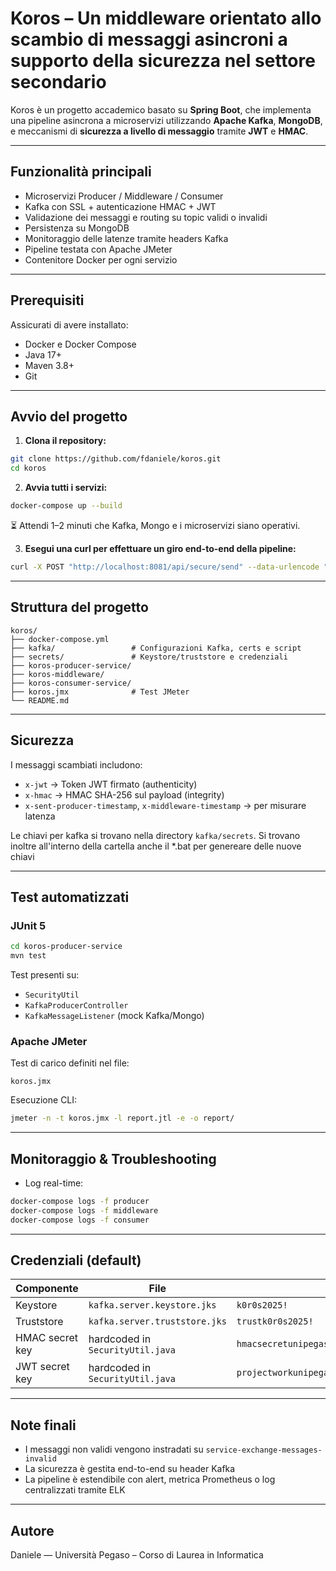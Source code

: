 # Koros – Un middleware orientato allo scambio di messaggi asincroni a supporto della sicurezza nel settore secondario

Koros è un progetto accademico basato su **Spring Boot**, che implementa una pipeline asincrona a microservizi utilizzando **Apache Kafka**, **MongoDB**, e meccanismi di **sicurezza a livello di messaggio** tramite **JWT** e **HMAC**.

---

## Funzionalità principali

- Microservizi Producer / Middleware / Consumer
- Kafka con SSL + autenticazione HMAC + JWT
- Validazione dei messaggi e routing su topic validi o invalidi
- Persistenza su MongoDB
- Monitoraggio delle latenze tramite headers Kafka
- Pipeline testata con Apache JMeter
- Contenitore Docker per ogni servizio

---

## Prerequisiti

Assicurati di avere installato:

- Docker e Docker Compose
- Java 17+
- Maven 3.8+
- Git

---

## Avvio del progetto

1. **Clona il repository:**

```bash
git clone https://github.com/fdaniele/koros.git
cd koros
```

2. **Avvia tutti i servizi:**

```bash
docker-compose up --build
```

⏳ Attendi 1–2 minuti che Kafka, Mongo e i microservizi siano operativi.

3. **Esegui una curl per effettuare un giro end-to-end della pipeline:**
```bash
curl -X POST "http://localhost:8081/api/secure/send" --data-urlencode "payload={\"messageId\":\"ID-20250205-001\",\"timestamp\":\"2025-05-02T15:30:00Z\",\"sender\":{\"id\":\"service-producer\",\"name\":\"Koros Producer Project Work Unipegaso\"},\"receiver\":{\"id\":\"service-consumer\",\"name\":\"Koros Consumer PJ Work Unipegaso\"},\"content\":{\"type\":\"notification\",\"payload\":{\"event\":\"NEW_CUSTOMER_MACHINE\",\"userId\":\"USR-14592\",\"email\":\"test@pharmaceutical.com\",\"status\":\"PENDING_CONFIRMATION\"}},\"security\":{\"level\":\"HIGH\",\"encrypted\":true}}"
```
---

## Struttura del progetto

```
koros/
├── docker-compose.yml
├── kafka/                 # Configurazioni Kafka, certs e script
├── secrets/               # Keystore/truststore e credenziali
├── koros-producer-service/
├── koros-middleware/
├── koros-consumer-service/
├── koros.jmx              # Test JMeter
└── README.md
```

---

## Sicurezza

I messaggi scambiati includono:

- `x-jwt` → Token JWT firmato (authenticity)
- `x-hmac` → HMAC SHA-256 sul payload (integrity)
- `x-sent-producer-timestamp`, `x-middleware-timestamp` → per misurare latenza

Le chiavi per kafka si trovano nella directory `kafka/secrets`. Si trovano inoltre all'interno della cartella anche il *.bat per genereare delle nuove chiavi

---

## Test automatizzati

### JUnit 5

```bash
cd koros-producer-service
mvn test
```

Test presenti su:
- `SecurityUtil`
- `KafkaProducerController`
- `KafkaMessageListener` (mock Kafka/Mongo)

### Apache JMeter

Test di carico definiti nel file:

```
koros.jmx
```

Esecuzione CLI:

```bash
jmeter -n -t koros.jmx -l report.jtl -e -o report/
```

---

## Monitoraggio & Troubleshooting

- Log real-time:

```bash
docker-compose logs -f producer
docker-compose logs -f middleware
docker-compose logs -f consumer
```

---

## Credenziali (default)

| Componente       | File                               | Password                                         |
|------------------|------------------------------------|--------------------------------------------------|
| Keystore         | `kafka.server.keystore.jks`        | `k0r0s2025!`                                     |
| Truststore       | `kafka.server.truststore.jks`      | `trustk0r0s2025!`                                |
| HMAC secret key  | hardcoded in `SecurityUtil.java`   | `hmacsecretunipegasfiorio`                       |
| JWT secret key   | hardcoded in `SecurityUtil.java`   | `projectworkunipegasokorosdidanielefiorio2025`   |

---

## Note finali

- I messaggi non validi vengono instradati su `service-exchange-messages-invalid`
- La sicurezza è gestita end-to-end su header Kafka
- La pipeline è estendibile con alert, metrica Prometheus o log centralizzati tramite ELK

---

## Autore

Daniele — Università Pegaso – Corso di Laurea in Informatica  